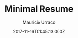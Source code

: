 ---
title: Minimal Resume
github: https://github.com/murraco/jekyll-theme-minimal-resume
demo: https://jekyll-theme-minimal-resume.netlify.com/
author: Mauricio Urraco
ssg:
  - Jekyll
cms:
  - No Cms
date: 2017-11-16T01:45:13.000Z
github_branch: master
description: >-
  Simple Jekyll theme for a minimal resume website:
  https://jekyll-theme-minimal-resume.netlify.com/
stale: false
---